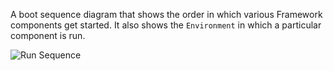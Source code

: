 A boot sequence diagram that shows the order in which various Framework
components get started. It also shows the `Environment` in which a
particular component is run.

![Run Sequence](images/run_sequence.png)
